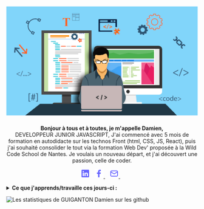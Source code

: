 # ![GUIGANTONDamien](https://github.com/GUIGANTONDamien/GUIGANTONDamien/blob/main/ladding-page-github.png)

<p align='center'>
  <strong>Bonjour à tous et à toutes, je m'appelle Damien, </strong><br/>
 DEVELOPPEUR JUNIOR JAVASCRIPT, J'ai commencé avec 5 mois de formation en autodidacte sur les technos Front (html, CSS, JS, React), puis j'ai souhaité consolider le tout via la formation Web Dev' proposée à la Wild Code School de Nantes. Je voulais un nouveau départ, et j'ai découvert une passion, celle de coder.
</p>

<p align='center'>
  <a href="https://www.linkedin.com/in/damien-guiganton-604a499a/"><img height="24" src="https://github.com/GUIGANTONDamien/GUIGANTONDamien/blob/main/linkedin.png?         raw=true"></a>&nbsp;&nbsp;
  <a href="https://www.facebook.com/damien.guiganton.3"><img height="24" src="https://github.com/GUIGANTONDamien/GUIGANTONDamien/blob/main/facebook-f.png?raw=true">        </a>&nbsp;&nbsp;
  <a href="https://mail.google.com/mail/u/0/#inbox"><img height="24" src="https://github.com/GUIGANTONDamien/GUIGANTONDamien/blob/main/envelope-alt.png?raw=true">          </a>&nbsp;&nbsp;
</p>

<details>
  <summary><strong>Ce que j'apprends/travaille ces jours-ci :</strong></summary><br/>
    - React.js (Router, appel d'API, context, Proptypes) <br/>
    - Node.js Express (requête avec Postman, middleware) <br/>
    - mySQL / SQL (modilisation de base de données / jointures, select, etc...) <br/>
    - HTML5
    - CSS3
    - SASS
 
 </details>
 
 ![Les statistiques de GUIGANTON Damien sur les github](https://github-readme-stats.vercel.app/api?username=GUIGANTONDamien&show_icons=true&hide["prs","issues","contribs"])


